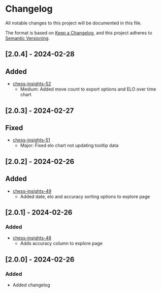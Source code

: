 # Changelog

All notable changes to this project will be documented in this file.

The format is based on [Keep a Changelog](https://keepachangelog.com/en/1.1.0/),
and this project adheres to [Semantic Versioning](https://semver.org/spec/v2.0.0.html).

## [2.0.4] - 2024-02-28
## Added
- [chess-insights-52](https://github.com/NotJoeMartinez/chess-insights/pull/52)
    - Medium: Added move count to export options and ELO over time chart

## [2.0.3] - 2024-02-27
## Fixed
- [chess-insights-51](https://github.com/NotJoeMartinez/chess-insights/pull/51)
    - Major: Fixed elo chart not updating tooltip data

## [2.0.2] - 2024-02-26
## Added
- [chess-insights-49](https://github.com/NotJoeMartinez/chess-insights/pull/49)
    - Added date, elo and accuracy sorting options to explore page

## [2.0.1] - 2024-02-26
### Added
- [chess-insights-48](https://github.com/NotJoeMartinez/chess-insights/pull/48) 
    - Adds accuracy column to explore page

## [2.0.0] - 2024-02-26
### Added
- Added changelog 
